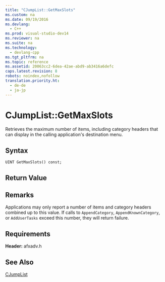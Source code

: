 ```yaml
---
title: "CJumpList::GetMaxSlots"
ms.custom: na
ms.date: 09/19/2016
ms.devlang: 
  - C++
ms.prod: visual-studio-dev14
ms.reviewer: na
ms.suite: na
ms.technology: 
  - devlang-cpp
ms.tgt_pltfrm: na
ms.topic: reference
ms.assetid: 20063cc2-6dea-42ae-abd9-ab3416a6defc
caps.latest.revision: 8
robots: noindex,nofollow
translation.priority.ht: 
  - de-de
  - ja-jp
---
```

# CJumpList::GetMaxSlots
Retrieves the maximum number of items, including category headers that can display in the calling application's destination menu.  
  
## Syntax  
  
```  
UINT GetMaxSlots() const;  
```  
  
## Return Value  
  
## Remarks  
 Applications may only report a number of items and category headers combined up to this value. If calls to `AppendCategory`, `AppendKnownCategory`, or `AddUserTasks` exceed this number, they will return failure.  
  
## Requirements  
 **Header:** afxadv.h  
  
## See Also  
 [CJumpList](../vs140/CJumpList-Class.md)